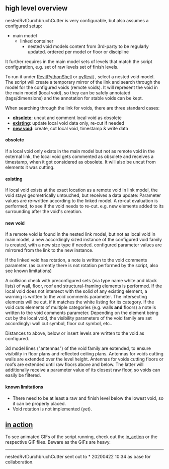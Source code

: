 ## high level overview

nestedRvtDurchbruchCutter is very configurable, 
but also assumes a configured setup:

* main model
    * linked container
        * nested void models content from 3rd-party to be regularly updated.
          ordered per model or floor or discipline

It further requires in the main model sets of levels that match the script 
configuration, e.g. set of raw levels set of finish levels.

To run it under [RevitPythonShell](https://github.com/architecture-building-systems/revitpythonshell) 
or [pyRevit](https://github.com/eirannejad/pyRevit) , select a nested void model.
The script will create a temporary mirror of the link and search through the model
for the configured voids (remote voids). It will represent the void in the main 
model (local void), so they can be safely annotated (tags/dimensions) and the 
annotation for stable voids can be kept.

When searching through the link for voids, there are three standard cases:

* [**obsolete**](#obsolete): uncut and comment local void as obsolete
* [**existing**](#existing): update local void data only, re-cut if needed
* [**new void**](#new-void): create, cut local void, timestamp & write data


#### obsolete
If a local void only exists in the main model but not as remote void in 
the external link, the local void gets commented as obsolete and receives 
a timestamp, when it got considered as obsolete. 
It will also be uncut from elements it was cutting.


#### existing
If local void exists at the exact location as a remote void in link model, 
the void stays geometrically untouched, but receives a data update: 
Parameter values are re-written according to the linked model.
A re-cut evaluation is performed, to see if the void needs to re-cut. 
e.g. new elements added to its surrounding after the void's creation.


#### new void
If a remote void is found in the nested link model, but not as local void in 
main model, a new accordingly sized instance of the configured void family 
is created, with a new size type if needed. configured parameter values are 
mirrored from the link to the new instance. 

If the linked void has rotation, a note is written to the void comments 
parameter. (as currently there is not rotation performed by the script, 
also see known limitations)

A collision check with preconfigured sets (via type name white and black lists) 
of wall, floor, roof and structural-framing elements is performed. 
If the local void does not intersect with the solid of any existing element, 
a warning is written to the void comments parameter.
The intersecting elements will be cut, if it matches the white listing for 
its category. 
If the void cuts elements of multiple categories (e.g. walls **and** floors) 
a note is written to the void comments parameter. 
Depending on the element being cut by the local void, the visibility parameters 
of the void family are set accordingly: wall cut symbol, floor cut symbol, etc..

Distances to above, below or insert levels are written to the void as configured.

3d model lines ("antennas") of the void family are extended, to ensure 
visibility in floor plans and reflected ceiling plans.
Antennas for voids cutting walls are extended over the level height. 
Antennas for voids cutting floors or roofs are extended until raw floors 
above and below. The latter will additionally receive a parameter value 
of its closest raw floor, so voids can easily be filtered.


#### known limitations
* There need to be at least a raw and finish level below the lowest void, 
so it can be properly placed.
* Void rotation is not implemented (yet).


## [in action](in_action.md)

To see animated GIFs of the script running, check out the [in_action](in_action.md)
or the respective GIF files. Beware as the GIFs are heavy.


-----

nestedRvtDurchbruchCutter sent out to * 
20200422 10:34 as base for collaboration.
